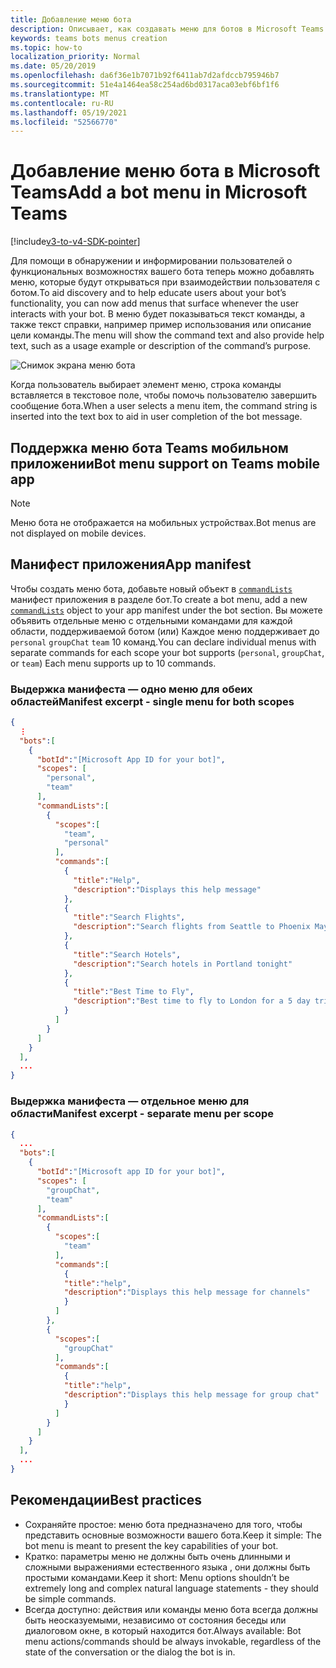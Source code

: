 ```yaml
---
title: Добавление меню бота
description: Описывает, как создавать меню для ботов в Microsoft Teams
keywords: teams bots menus creation
ms.topic: how-to
localization_priority: Normal
ms.date: 05/20/2019
ms.openlocfilehash: da6f36e1b7071b92f6411ab7d2afdccb795946b7
ms.sourcegitcommit: 51e4a1464ea58c254ad6bd0317aca03ebf6bf1f6
ms.translationtype: MT
ms.contentlocale: ru-RU
ms.lasthandoff: 05/19/2021
ms.locfileid: "52566770"
---
```

# <a name="add-a-bot-menu-in-microsoft-teams"></a><span data-ttu-id="1b1c0-104">Добавление меню бота в Microsoft Teams</span><span class="sxs-lookup"><span data-stu-id="1b1c0-104">Add a bot menu in Microsoft Teams</span></span>

[!include[v3-to-v4-SDK-pointer](~/includes/v3-to-v4-pointer-bots.md)]

<span data-ttu-id="1b1c0-105">Для помощи в обнаружении и информировании пользователей о функциональных возможностях вашего бота теперь можно добавлять меню, которые будут открываться при взаимодействии пользователя с ботом.</span><span class="sxs-lookup"><span data-stu-id="1b1c0-105">To aid discovery and to help educate users about your bot’s functionality, you can now add menus that surface whenever the user interacts with your bot.</span></span> <span data-ttu-id="1b1c0-106">В меню будет показываться текст команды, а также текст справки, например пример использования или описание цели команды.</span><span class="sxs-lookup"><span data-stu-id="1b1c0-106">The menu will show the command text and also provide help text, such as a usage example or description of the command’s purpose.</span></span>

![Снимок экрана меню бота](~/assets/images/bots/bot-menus-bot-menu-sample.png)

<span data-ttu-id="1b1c0-108">Когда пользователь выбирает элемент меню, строка команды вставляется в текстовое поле, чтобы помочь пользователю завершить сообщение бота.</span><span class="sxs-lookup"><span data-stu-id="1b1c0-108">When a user selects a menu item, the command string is inserted into the text box to aid in user completion of the bot message.</span></span>

## <a name="bot-menu-support-on-teams-mobile-app"></a><span data-ttu-id="1b1c0-109">Поддержка меню бота Teams мобильном приложении</span><span class="sxs-lookup"><span data-stu-id="1b1c0-109">Bot menu support on Teams mobile app</span></span>
> [!NOTE] 
> <span data-ttu-id="1b1c0-110">Меню бота не отображается на мобильных устройствах.</span><span class="sxs-lookup"><span data-stu-id="1b1c0-110">Bot menus are not displayed on mobile devices.</span></span>

## <a name="app-manifest"></a><span data-ttu-id="1b1c0-111">Манифест приложения</span><span class="sxs-lookup"><span data-stu-id="1b1c0-111">App manifest</span></span>

<span data-ttu-id="1b1c0-112">Чтобы создать меню бота, добавьте новый объект в [`commandLists`](~/resources/schema/manifest-schema.md#botscommandlists) манифест приложения в разделе бот.</span><span class="sxs-lookup"><span data-stu-id="1b1c0-112">To create a bot menu, add a new [`commandLists`](~/resources/schema/manifest-schema.md#botscommandlists) object to your app manifest under the bot section.</span></span> <span data-ttu-id="1b1c0-113">Вы можете объявить отдельные меню с отдельными командами для каждой области, поддерживаемой ботом (или) Каждое меню поддерживает до `personal` `groupChat` `team` 10 команд.</span><span class="sxs-lookup"><span data-stu-id="1b1c0-113">You can declare individual menus with separate commands for each scope your bot supports (`personal`, `groupChat`, or `team`) Each menu supports up to 10 commands.</span></span>

### <a name="manifest-excerpt---single-menu-for-both-scopes"></a><span data-ttu-id="1b1c0-114">Выдержка манифеста — одно меню для обеих областей</span><span class="sxs-lookup"><span data-stu-id="1b1c0-114">Manifest excerpt - single menu for both scopes</span></span>

```json
{
  ⋮
  "bots":[
    {
      "botId":"[Microsoft App ID for your bot]",
      "scopes": [
        "personal",
        "team"
      ],
      "commandLists":[
        {
          "scopes":[
            "team",
            "personal"
          ],
          "commands":[
            {
              "title":"Help",
              "description":"Displays this help message"
            },
            {
              "title":"Search Flights",
              "description":"Search flights from Seattle to Phoenix May 2-5 departing after 3pm"
            },
            {
              "title":"Search Hotels",
              "description":"Search hotels in Portland tonight"
            },
            {
              "title":"Best Time to Fly",
              "description":"Best time to fly to London for a 5 day trip this summer"
            }
          ]
        }
      ]
    }
  ],
  ...
}
```

### <a name="manifest-excerpt---separate-menu-per-scope"></a><span data-ttu-id="1b1c0-115">Выдержка манифеста — отдельное меню для области</span><span class="sxs-lookup"><span data-stu-id="1b1c0-115">Manifest excerpt - separate menu per scope</span></span>

```json
{
  ...
  "bots":[
    {
      "botId":"[Microsoft app ID for your bot]",
      "scopes": [
        "groupChat",
        "team"
      ],
      "commandLists":[
        {
          "scopes":[
            "team"
          ],
          "commands":[
            {
            "title":"help",
            "description":"Displays this help message for channels"
            }
          ]
        },
        {
          "scopes":[
            "groupChat"
          ],
          "commands":[
            {
            "title":"help",
            "description":"Displays this help message for group chat"
            }
          ]
        }
      ]
    }
  ],
  ...
}
```

## <a name="best-practices"></a><span data-ttu-id="1b1c0-116">Рекомендации</span><span class="sxs-lookup"><span data-stu-id="1b1c0-116">Best practices</span></span>

* <span data-ttu-id="1b1c0-117">Сохраняйте простое: меню бота предназначено для того, чтобы представить основные возможности вашего бота.</span><span class="sxs-lookup"><span data-stu-id="1b1c0-117">Keep it simple: The bot menu is meant to present the key capabilities of your bot.</span></span>
* <span data-ttu-id="1b1c0-118">Кратко: параметры меню не должны быть очень длинными и сложными выражениями естественного языка , они должны быть простыми командами.</span><span class="sxs-lookup"><span data-stu-id="1b1c0-118">Keep it short: Menu options shouldn’t be extremely long and complex natural language statements - they should be simple commands.</span></span>
* <span data-ttu-id="1b1c0-119">Всегда доступно: действия или команды меню бота всегда должны быть неосказуемыми, независимо от состояния беседы или диалоговом окне, в который находится бот.</span><span class="sxs-lookup"><span data-stu-id="1b1c0-119">Always available: Bot menu actions/commands should be always invokable, regardless of the state of the conversation or the dialog the bot is in.</span></span>
